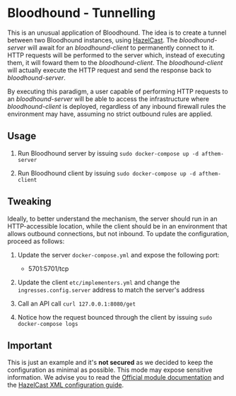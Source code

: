 # Bloodhound - Tunnelling

This is an unusual application of Bloodhound. The idea is to create a tunnel between two Bloodhound instances, using [HazelCast](https://hazelcast.org/).
The *bloodhound-server* will await for an *bloodhound-client* to permanently connect to it. HTTP requests will be performed to the server which, instead
of executing them, it will foward them to the *bloodhound-client*. The *bloodhound-client* will actually execute the HTTP request and send the response
back to *bloodhound-server*.

By executing this paradigm, a user capable of performing HTTP requests to an *bloodhound-server* will be able to access the infrastructure where
*bloodhound-client* is deployed, regardless of any inbound firewall rules the environment may have, assuming no strict outbound rules are applied.

## Usage

1. Run Bloodhound server by issuing `sudo docker-compose up -d afthem-server`

2. Run Bloodhound client by issuing `sudo docker-compose up -d afthem-client`

## Tweaking

Ideally, to better understand the mechanism, the server should run in an HTTP-accessible location, while the client should be in an environment
that allows outbound connections, but not inbound.
To update the configuration, proceed as follows:

1. Update the server `docker-compose.yml` and expose the following port:
   - 5701:5701/tcp

2. Update the client `etc/implementers.yml` and change the `ingresses.config.server` address to match the server's address

3. Call an API call `curl 127.0.0.1:8080/get`

4. Notice how the request bounced through the client by issuing `sudo docker-compose logs`

## Important

This is just an example and it's **not secured** as we decided to keep the configuration as minimal as possible. This mode may expose sensitive
information. We advise you to read the [Official module documentation](https://github.com/apifortress/bloodhound-modules/blob/master/hazelcast/README.md) and the [HazelCast XML configuration guide](https://docs.hazelcast.org/docs/3.0/manual/html/ch12.html).
